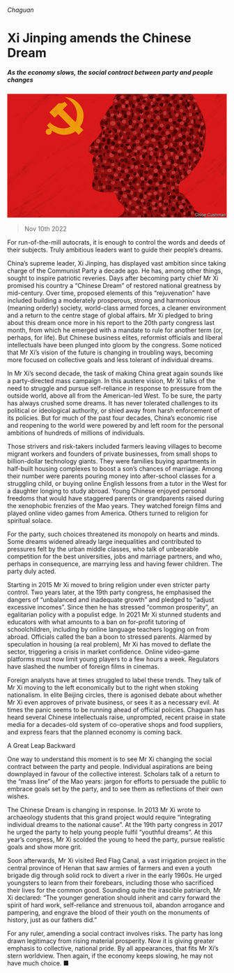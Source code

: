 ###### Chaguan

# Xi Jinping amends the Chinese Dream 

##### As the economy slows, the social contract between party and people changes 

![image](images/20221112_CND000.jpg) 

> Nov 10th 2022 

For run-of-the-mill autocrats, it is enough to control the words and deeds of their subjects. Truly ambitious leaders want to guide their people’s dreams. 

China’s supreme leader, Xi Jinping, has displayed vast ambition since taking charge of the Communist Party a decade ago. He has, among other things, sought to inspire patriotic reveries. Days after becoming party chief Mr Xi promised his country a “Chinese Dream” of restored national greatness by mid-century. Over time, proposed elements of this “rejuvenation” have included building a moderately prosperous, strong and harmonious (meaning orderly) society, world-class armed forces, a cleaner environment and a return to the centre stage of global affairs. Mr Xi pledged to bring about this dream once more in his report to the 20th party congress last month, from which he emerged with a mandate to rule for another term (or, perhaps, for life). But Chinese business elites, reformist officials and liberal intellectuals have been plunged into gloom by the congress. Some noticed that Mr Xi’s vision of the future is changing in troubling ways, becoming more focused on collective goals and less tolerant of individual dreams.

In Mr Xi’s second decade, the task of making China great again sounds like a party-directed mass campaign. In this austere vision, Mr Xi talks of the need to struggle and pursue self-reliance in response to pressure from the outside world, above all from the American-led West. To be sure, the party has always crushed some dreams. It has never tolerated challenges to its political or ideological authority, or shied away from harsh enforcement of its policies. But for much of the past four decades, China’s economic rise and reopening to the world were powered by and left room for the personal ambitions of hundreds of millions of individuals. 

Those strivers and risk-takers included farmers leaving villages to become migrant workers and founders of private businesses, from small shops to billion-dollar technology giants. They were families buying apartments in half-built housing complexes to boost a son’s chances of marriage. Among their number were parents pouring money into after-school classes for a struggling child, or buying online English lessons from a tutor in the West for a daughter longing to study abroad. Young Chinese enjoyed personal freedoms that would have staggered parents or grandparents raised during the xenophobic frenzies of the Mao years. They watched foreign films and played online video games from America. Others turned to religion for spiritual solace.

For the party, such choices threatened its monopoly on hearts and minds. Some dreams widened already large inequalities and contributed to pressures felt by the urban middle classes, who talk of unbearable competition for the best universities, jobs and marriage partners, and who, perhaps in consequence, are marrying less and having fewer children. The party duly acted.

Starting in 2015 Mr Xi moved to bring religion under even stricter party control. Two years later, at the 19th party congress, he emphasised the dangers of “unbalanced and inadequate growth” and pledged to “adjust excessive incomes”. Since then he has stressed “common prosperity”, an egalitarian policy with a populist edge. In 2021 Mr Xi stunned students and educators with what amounts to a ban on for-profit tutoring of schoolchildren, including by online language teachers logging on from abroad. Officials called the ban a boon to stressed parents. Alarmed by speculation in housing (a real problem), Mr Xi has moved to deflate the sector, triggering a crisis in market confidence. Online video-game platforms must now limit young players to a few hours a week. Regulators have slashed the number of foreign films in cinemas.

Foreign analysts have at times struggled to label these trends. They talk of Mr Xi moving to the left economically but to the right when stoking nationalism. In elite Beijing circles, there is agonised debate about whether Mr Xi even approves of private business, or sees it as a necessary evil. At times the panic seems to be running ahead of official policies. Chaguan has heard several Chinese intellectuals raise, unprompted, recent praise in state media for a decades-old system of co-operative shops and food suppliers, and express fears that the planned economy is coming back.

A Great Leap Backward

One way to understand this moment is to see Mr Xi changing the social contract between the party and people. Individual aspirations are being downplayed in favour of the collective interest. Scholars talk of a return to the “mass line” of the Mao years: jargon for efforts to persuade the public to embrace goals set by the party, and to see them as reflections of their own wishes. 

The Chinese Dream is changing in response. In 2013 Mr Xi wrote to archaeology students that this grand project would require “integrating individual dreams to the national cause”. At the 19th party congress in 2017 he urged the party to help young people fulfil “youthful dreams”. At this year’s congress, Mr Xi scolded the young to heed the party, pursue realistic goals and show more grit.

Soon afterwards, Mr Xi visited Red Flag Canal, a vast irrigation project in the central province of Henan that saw armies of farmers and even a youth brigade dig through solid rock to divert a river in the early 1960s. He urged youngsters to learn from their forebears, including those who sacrificed their lives for the common good. Sounding quite the irascible patriarch, Mr Xi declared: “The younger generation should inherit and carry forward the spirit of hard work, self-reliance and strenuous toil, abandon arrogance and pampering, and engrave the blood of their youth on the monuments of history, just as our fathers did.”

For any ruler, amending a social contract involves risks. The party has long drawn legitimacy from rising material prosperity. Now it is giving greater emphasis to collective, national pride. By all appearances, that fits Mr Xi’s stern worldview. Then again, if the economy keeps slowing, he may not have much choice. ■






